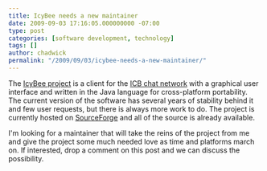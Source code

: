 ```yaml
---
title: IcyBee needs a new maintainer
date: 2009-09-03 17:16:05.000000000 -07:00
type: post
categories: [software development, technology]
tags: []
author: chadwick
permalink: "/2009/09/03/icybee-needs-a-new-maintainer/"
---
```

The [IcyBee project](http://www.nuclearbunny.org/icybee/) is a client for the
[ICB chat network](http://www.icb.net/) with a graphical user interface and
written in the Java language for cross-platform portability. The current
version of the software has several years of stability behind it and few user
requests, but there is always more work to do. The project is currently hosted
on [SourceForge](http://sourceforge.net/projects/icybee/) and all of the
source is already available.

I'm looking for a maintainer that will take the reins of the project from me
and give the project some much needed love as time and platforms march on. If
interested, drop a comment on this post and we can discuss the possibility.

